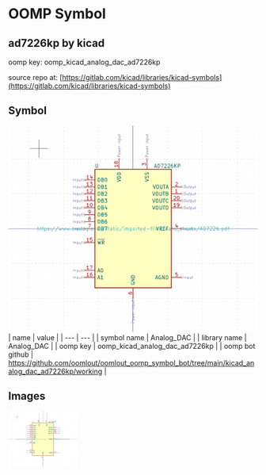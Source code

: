 # OOMP Symbol  
## ad7226kp  by kicad  
  
oomp key: oomp_kicad_analog_dac_ad7226kp  
  
source repo at: [https://gitlab.com/kicad/libraries/kicad-symbols](https://gitlab.com/kicad/libraries/kicad-symbols)  
## Symbol  
  
[![working.png](working_600.png)](working.png)  
| name | value | 
| --- | --- | 
| symbol name | Analog_DAC | 
| library name | Analog_DAC | 
| oomp key | oomp_kicad_analog_dac_ad7226kp | 
| oomp bot github | https://github.com/oomlout/oomlout_oomp_symbol_bot/tree/main/kicad_analog_dac_ad7226kp/working | 
## Images  
  
[![working.png](working_140.png)](working.png)  
